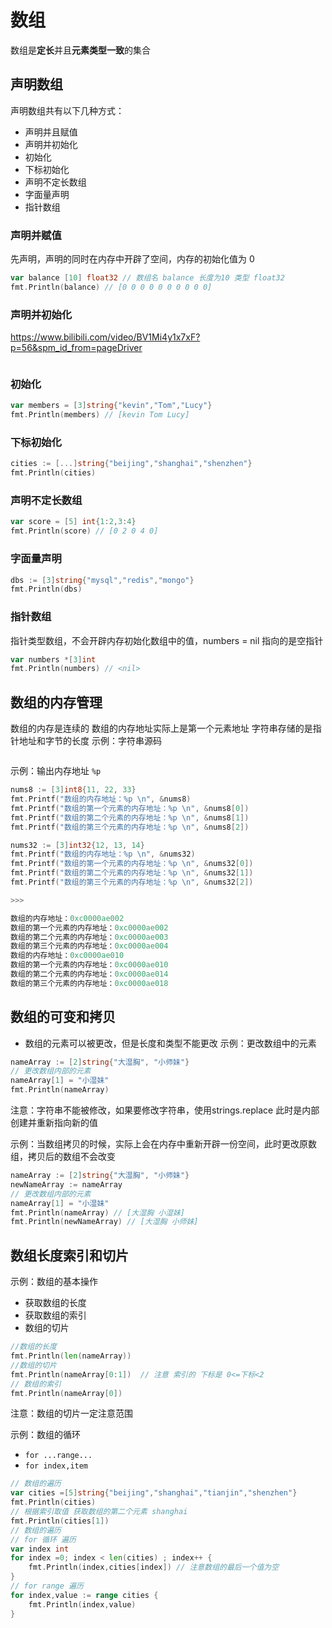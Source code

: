 # 数组
数组是**定长**并且**元素类型一致**的集合

## 声明数组

声明数组共有以下几种方式：
+ 声明并且赋值
+ 声明并初始化
+ 初始化
+ 下标初始化
+ 声明不定长数组
+ 字面量声明
+ 指针数组

### 声明并赋值
先声明，声明的同时在内存中开辟了空间，内存的初始化值为 0

```go
var balance [10] float32 // 数组名 balance 长度为10 类型 float32
fmt.Println(balance) // [0 0 0 0 0 0 0 0 0 0]
```

### 声明并初始化
https://www.bilibili.com/video/BV1Mi4y1x7xF?p=56&spm_id_from=pageDriver
```go

```

### 初始化

```go
var members = [3]string{"kevin","Tom","Lucy"}
fmt.Println(members) // [kevin Tom Lucy]
```

### 下标初始化

```go
cities := [...]string{"beijing","shanghai","shenzhen"}
fmt.Println(cities)
```

### 声明不定长数组

```go
var score = [5] int{1:2,3:4}
fmt.Println(score) // [0 2 0 4 0]
```

### 字面量声明

```go
dbs := [3]string{"mysql","redis","mongo"}
fmt.Println(dbs)
```

### 指针数组
指针类型数组，不会开辟内存初始化数组中的值，numbers = nil 指向的是空指针
```go
var numbers *[3]int
fmt.Println(numbers) // <nil>
```

## 数组的内存管理

数组的内存是连续的
数组的内存地址实际上是第一个元素地址
字符串存储的是指针地址和字节的长度
示例：字符串源码
```go


```
示例：输出内存地址 `%p`
```go
nums8 := [3]int8{11, 22, 33}
fmt.Printf("数组的内存地址：%p \n", &nums8)
fmt.Printf("数组的第一个元素的内存地址：%p \n", &nums8[0])
fmt.Printf("数组的第二个元素的内存地址：%p \n", &nums8[1])
fmt.Printf("数组的第三个元素的内存地址：%p \n", &nums8[2])

nums32 := [3]int32{12, 13, 14}
fmt.Printf("数组的内存地址：%p \n", &nums32)
fmt.Printf("数组的第一个元素的内存地址：%p \n", &nums32[0])
fmt.Printf("数组的第二个元素的内存地址：%p \n", &nums32[1])
fmt.Printf("数组的第三个元素的内存地址：%p \n", &nums32[2])

>>>

数组的内存地址：0xc0000ae002 
数组的第一个元素的内存地址：0xc0000ae002 
数组的第二个元素的内存地址：0xc0000ae003 
数组的第三个元素的内存地址：0xc0000ae004 
数组的内存地址：0xc0000ae010 
数组的第一个元素的内存地址：0xc0000ae010 
数组的第二个元素的内存地址：0xc0000ae014 
数组的第三个元素的内存地址：0xc0000ae018 

```

## 数组的可变和拷贝

+ 数组的元素可以被更改，但是长度和类型不能更改
示例：更改数组中的元素
```go
nameArray := [2]string{"大湿胸", "小师妹"}
// 更改数组内部的元素
nameArray[1] = "小湿妹"
fmt.Println(nameArray)
```
注意：字符串不能被修改，如果要修改字符串，使用strings.replace 此时是内部创建并重新指向新的值

示例：当数组拷贝的时候，实际上会在内存中重新开辟一份空间，此时更改原数组，拷贝后的数组不会改变
```go
nameArray := [2]string{"大湿胸", "小师妹"}
newNameArray := nameArray
// 更改数组内部的元素
nameArray[1] = "小湿妹"
fmt.Println(nameArray) // [大湿胸 小湿妹]
fmt.Println(newNameArray) // [大湿胸 小师妹]
```

## 数组长度索引和切片

示例：数组的基本操作
+ 获取数组的长度
+ 获取数组的索引
+ 数组的切片

```go
//数组的长度
fmt.Println(len(nameArray))
//数组的切片
fmt.Println(nameArray[0:1])  // 注意 索引的 下标是 0<=下标<2
// 数组的索引
fmt.Println(nameArray[0])
```
注意：数组的切片一定注意范围

示例：数组的循环 
+ `for ...range...`
+ `for index,item`
```go
// 数组的遍历
var cities =[5]string{"beijing","shanghai","tianjin","shenzhen"}
fmt.Println(cities)
// 根据索引取值 获取数组的第二个元素 shanghai
fmt.Println(cities[1])
// 数组的遍历
// for 循环 遍历
var index int
for index =0; index < len(cities) ; index++ {
    fmt.Println(index,cities[index]) // 注意数组的最后一个值为空
}
// for range 遍历
for index,value := range cities {
    fmt.Println(index,value)
}
```